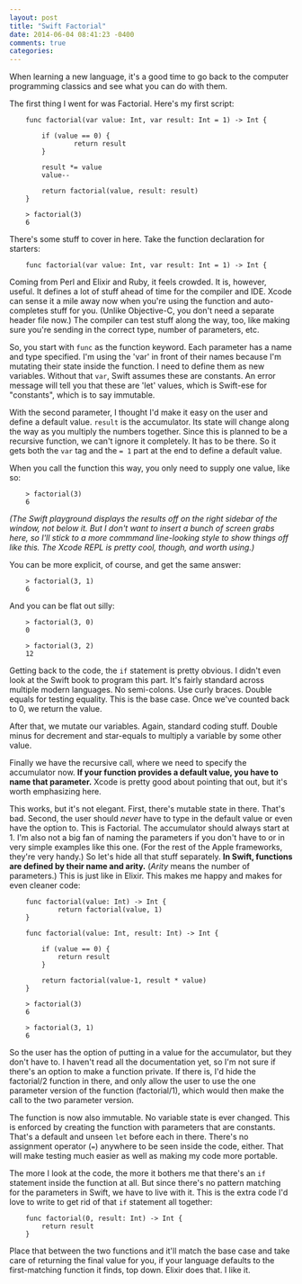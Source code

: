 ```yaml
---
layout: post
title: "Swift Factorial"
date: 2014-06-04 08:41:23 -0400
comments: true
categories: 
---
```

When learning a new language, it's a good time to go back to the computer programming classics and see what you can do with them.

The first thing I went for was Factorial. Here's my first script:

		func factorial(var value: Int, var result: Int = 1) -> Int {

		    if (value == 0) {
		            return result
		    }
		    
		    result *= value
		    value--
		    
		    return factorial(value, result: result)
		}

		> factorial(3)
		6

There's some stuff to cover in here.  Take the function declaration for starters:

		func factorial(var value: Int, var result: Int = 1) -> Int {

Coming from Perl and Elixir and Ruby, it feels crowded.  It is, however, useful. It defines a lot of stuff ahead of time for the compiler and IDE.  Xcode can sense it a mile away now when you're using the function and auto-completes stuff for you. (Unlike Objective-C, you don't need a separate header file now.) The compiler can test stuff along the way, too, like making sure you're sending in the correct type, number of parameters, etc.

So, you start with `func` as the function keyword.  Each parameter has a name and type specified.  I'm using the 'var' in front of their names because I'm mutating their state inside the function. I need to define them as new variables.  Without that ```var```, Swift assumes these are constants.  An error message will tell you that these are 'let' values, which is Swift-ese for "constants", which is to say immutable.

With the second parameter, I thought I'd make it easy on the user and define a default value. ```result``` is the accumulator.  Its state will change along the way as you multiply the numbers together. Since this is planned to be a recursive function, we can't ignore it completely.  It has to be there.  So it gets both the `var` tag and the `= 1` part at the end to define a default value.

When you call the function this way, you only need to supply one value, like so:

		> factorial(3)
		6

_(The Swift playground displays the results off on the right sidebar of the window, not below it.  But I don't want to insert a bunch of screen grabs here, so I'll stick to a more commmand line-looking style to show things off like this.  The Xcode REPL is pretty cool, though, and worth using.)_

You can be more explicit, of course, and get the same answer:

		> factorial(3, 1)
		6

And you can be flat out silly:

		> factorial(3, 0)
		0

		> factorial(3, 2)
		12


Getting back to the code, the ```if``` statement is pretty obvious.  I didn't even look at the Swift book to program this part.  It's fairly standard across multiple modern languages.  No semi-colons. Use curly braces. Double equals for testing equality.  This is the base case.  Once we've counted back to 0, we return the value.

After that, we mutate our variables. Again, standard coding stuff.   Double minus for decrement and star-equals to multiply a variable by some other value.

Finally we have the recursive call, where we need to specify the accumulator now.  **If your function provides a default value, you have to name that parameter.** Xcode is pretty good about pointing that out, but it's worth emphasizing here.

This works, but it's not elegant. First, there's mutable state in there. That's bad.  Second, the user should _never_ have to type in the default value or even have the option to.  This is Factorial.  The accumulator should always start at 1.  I'm also not a big fan of naming the parameters if you don't have to or in very simple examples like this one.  (For the rest of the Apple frameworks, they're very handy.)  So let's hide all that stuff separately.  **In Swift, functions are defined by their name and arity.**  (_Arity_ means the number of parameters.)  This is just like in Elixir.  This makes me happy and makes for even cleaner code:


		func factorial(value: Int) -> Int {
		        return factorial(value, 1)
		}

		func factorial(value: Int, result: Int) -> Int {
		    
		    if (value == 0) {
		        return result
		    }
		    
		    return factorial(value-1, result * value)
		}

		> factorial(3)
		6

		> factorial(3, 1)
		6


So the user has the option of putting in a value for the accumulator, but they don't have to. I haven't read all the documentation yet, so I'm not sure if there's an option to make a function private.  If there is, I'd hide the factorial/2 function in there, and only allow the user to use the one parameter version of the function (factorial/1), which would then make the call to the two parameter version.

The function is now also immutable. No variable state is ever changed. This is enforced by creating the function with parameters that are constants.  That's a default and unseen `let` before each in there.  There's no assignment operator (`=`) anywhere to be seen inside the code, either. That will make testing much easier as well as making my code more portable. 

The more I look at the code, the more it bothers me that there's an ```if``` statement inside the function at all.  But since there's no pattern matching for the parameters in Swift, we have to live with it.  This is the extra code I'd love to write to get rid of that ```if``` statement all together:

		func factorial(0, result: Int) -> Int {
		    return result
		}

Place that between the two functions and it'll match the base case and take care of returning the final value for you, if your language defaults to the first-matching function it finds, top down. Elixir does that. I like it.